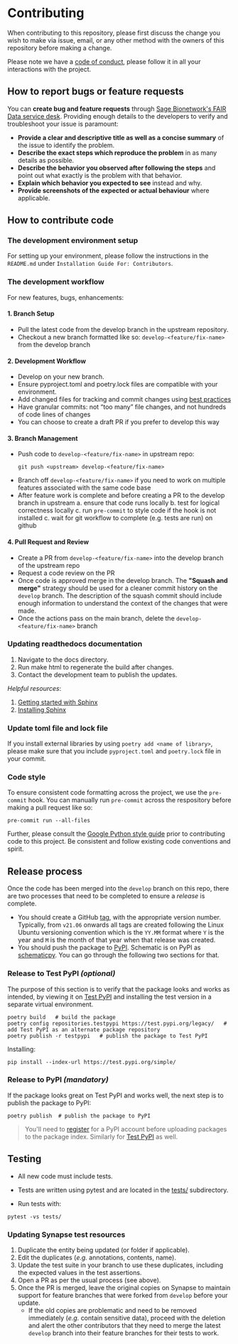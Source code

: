 # Contributing

When contributing to this repository, please first discuss the change you wish to make via issue, email, or any other method with the owners of this repository before making a change.

Please note we have a [code of conduct](CODE_OF_CONDUCT.md), please follow it in all your interactions with the project.

## How to report bugs or feature requests

You can **create bug and feature requests** through [Sage Bionetwork's FAIR Data service desk](https://sagebionetworks.jira.com/servicedesk/customer/portal/5/group/8). Providing enough details to the developers to verify and troubleshoot your issue is paramount:
- **Provide a clear and descriptive title as well as a concise summary** of the issue to identify the problem.
- **Describe the exact steps which reproduce the problem** in as many details as possible.
- **Describe the behavior you observed after following the steps** and point out what exactly is the problem with that behavior.
- **Explain which behavior you expected to see** instead and why.
- **Provide screenshots of the expected or actual behaviour** where applicable.

## How to contribute code

### The development environment setup

For setting up your environment, please follow the instructions in the `README.md` under `Installation Guide For: Contributors`.

### The development workflow

For new features, bugs, enhancements:

#### 1. Branch Setup
* Pull the latest code from the develop branch in the upstream repository.
* Checkout a new branch formatted like so: `develop-<feature/fix-name>` from the develop branch

#### 2. Development Workflow
* Develop on your new branch.
* Ensure pyproject.toml and poetry.lock files are compatible with your environment.
* Add changed files for tracking and commit changes using [best practices](https://www.perforce.com/blog/vcs/git-best-practices-git-commit)
* Have granular commits: not “too many” file changes, and not hundreds of code lines of changes
* You can choose to create a draft PR if you prefer to develop this way

#### 3. Branch Management
* Push code to `develop-<feature/fix-name>` in upstream repo:
  ```
  git push <upstream> develop-<feature/fix-name>
  ```
* Branch off `develop-<feature/fix-name>` if you need to work on multiple features associated with the same code base
* After feature work is complete and before creating a PR to the develop branch in upstream
    a. ensure that code runs locally
    b. test for logical correctness locally
    c. run `pre-commit` to style code if the hook is not installed
    c. wait for git workflow to complete (e.g. tests are run) on github

#### 4. Pull Request and Review
* Create a PR from `develop-<feature/fix-name>` into the develop branch of the upstream repo
* Request a code review on the PR
* Once code is approved merge in the develop branch. The **"Squash and merge"** strategy should be used for a cleaner commit history on the `develop` branch. The description of the squash commit should include enough information to understand the context of the changes that were made.
* Once the actions pass on the main branch, delete the `develop-<feature/fix-name>` branch

### Updating readthedocs documentation
1. Navigate to the docs directory.
2. Run make html to regenerate the build after changes.
3. Contact the development team to publish the updates.

*Helpful resources*:

1. [Getting started with Sphinx](https://www.sphinx-doc.org/en/master/usage/quickstart.html)
2. [Installing Sphinx](https://www.sphinx-doc.org/en/master/usage/installation.html)

### Update toml file and lock file
If you install external libraries by using `poetry add <name of library>`, please make sure that you include `pyproject.toml` and `poetry.lock` file in your commit.

### Code style

To ensure consistent code formatting across the project, we use the `pre-commit` hook. You can manually run `pre-commit` across the respository before making a pull request like so:

```
pre-commit run --all-files
```

Further, please consult the [Google Python style guide](http://google.github.io/styleguide/pyguide.html) prior to contributing code to this project.
Be consistent and follow existing code conventions and spirit.

## Release process

Once the code has been merged into the `develop` branch on this repo, there are two processes that need to be completed to ensure a _release_ is complete.

- You should create a GitHub [tag](https://git-scm.com/book/en/v2/Git-Basics-Tagging), with the appropriate version number. Typically, from `v21.06` onwards all tags are created following the Linux Ubuntu versioning convention which is the `YY.MM` format where `Y` is the year and `M` is the month of that year when that release was created.
- You should push the package to [PyPI](https://pypi.org/). Schematic is on PyPI as [schematicpy](https://pypi.org/project/schematicpy/). You can go through the following two sections for that.

### Release to Test PyPI _(optional)_

The purpose of this section is to verify that the package looks and works as intended, by viewing it on [Test PyPI](https://test.pypi.org/) and installing the test version in a separate virtual environment.

```
poetry build   # build the package
poetry config repositories.testpypi https://test.pypi.org/legacy/   # add Test PyPI as an alternate package repository
poetry publish -r testpypi   # publish the package to Test PyPI
```

Installing:

```
pip install --index-url https://test.pypi.org/simple/
```

### Release to PyPI _(mandatory)_

If the package looks great on Test PyPI and works well, the next step is to publish the package to PyPI:

```
poetry publish  # publish the package to PyPI
```

> You'll need to [register](https://pypi.org/account/register/) for a PyPI account before uploading packages to the package index. Similarly for [Test PyPI](https://test.pypi.org/account/register/) as well.

## Testing

* All new code must include tests.

* Tests are written using pytest and are located in the [tests/](https://github.com/Sage-Bionetworks/schematic/tree/develop/tests) subdirectory.

* Run tests with:
```
pytest -vs tests/
```

### Updating Synapse test resources

1. Duplicate the entity being updated (or folder if applicable).
2. Edit the duplicates (_e.g._ annotations, contents, name).
3. Update the test suite in your branch to use these duplicates, including the expected values in the test assertions.
4. Open a PR as per the usual process (see above).
5. Once the PR is merged, leave the original copies on Synapse to maintain support for feature branches that were forked from `develop` before your update.
   - If the old copies are problematic and need to be removed immediately (_e.g._ contain sensitive data), proceed with the deletion and alert the other contributors that they need to merge the latest `develop` branch into their feature branches for their tests to work.
